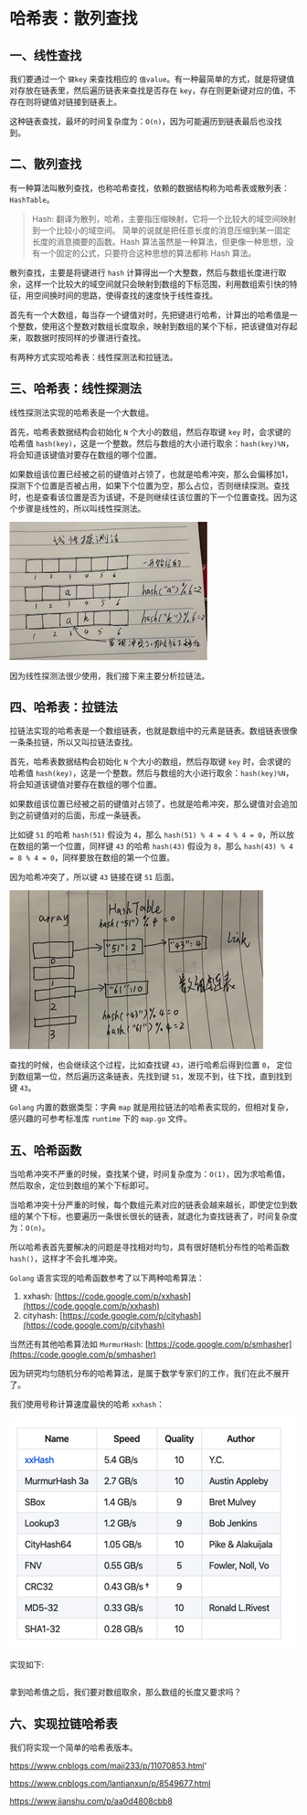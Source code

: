 # 哈希表：散列查找

## 一、线性查找

我们要通过一个 `键key` 来查找相应的 `值value`。有一种最简单的方式，就是将键值对存放在链表里，然后遍历链表来查找是否存在 `key`，存在则更新键对应的值，不存在则将键值对链接到链表上。

这种链表查找，最坏的时间复杂度为：`O(n)`，因为可能遍历到链表最后也没找到。

## 二、散列查找

有一种算法叫散列查找，也称哈希查找，依赖的数据结构称为哈希表或散列表：`HashTable`。

> Hash: 翻译为散列，哈希，主要指压缩映射，它将一个比较大的域空间映射到一个比较小的域空间。
>简单的说就是把任意长度的消息压缩到某一固定长度的消息摘要的函数。Hash 算法虽然是一种算法，但更像一种思想，没有一个固定的公式，只要符合这种思想的算法都称 Hash 算法。

散列查找，主要是将键进行 `hash` 计算得出一个大整数，然后与数组长度进行取余，这样一个比较大的域空间就只会映射到数组的下标范围，利用数组索引快的特征，用空间换时间的思路，使得查找的速度快于线性查找。

首先有一个大数组，每当存一个键值对时，先把键进行哈希，计算出的哈希值是一个整数，使用这个整数对数组长度取余，映射到数组的某个下标，把该键值对存起来，取数据时按同样的步骤进行查找。

有两种方式实现哈希表：线性探测法和拉链法。

## 三、哈希表：线性探测法

线性探测法实现的哈希表是一个大数组。

首先，哈希表数据结构会初始化 `N` 个大小的数组，然后存取键 `key` 时，会求键的哈希值 `hash(key)`，这是一个整数。然后与数组的大小进行取余：`hash(key)%N`，将会知道该键值对要存在数组的哪个位置。

如果数组该位置已经被之前的键值对占领了，也就是哈希冲突，那么会偏移加1，探测下个位置是否被占用，如果下个位置为空，那么占位，否则继续探测。查找时，也是查看该位置是否为该键，不是则继续往该位置的下一个位置查找。因为这个步骤是线性的，所以叫线性探测法。

![](../../picture/hash_table2.png)

因为线性探测法很少使用，我们接下来主要分析拉链法。

## 四、哈希表：拉链法

拉链法实现的哈希表是一个数组链表，也就是数组中的元素是链表。数组链表很像一条条拉链，所以又叫拉链法查找。

首先，哈希表数据结构会初始化 `N` 个大小的数组，然后存取键 `key` 时，会求键的哈希值 `hash(key)`，这是一个整数。然后与数组的大小进行取余：`hash(key)%N`，将会知道该键值对要存在数组的哪个位置。

如果数组该位置已经被之前的键值对占领了，也就是哈希冲突，那么键值对会追加到之前键值对的后面，形成一条链表。

比如键 `51` 的哈希 `hash(51)` 假设为 `4`，那么 `hash(51) % 4 = 4 % 4 = 0`，所以放在数组的第一个位置，同样键 `43` 的哈希 `hash(43)` 假设为 `8`，那么 `hash(43) % 4 = 8 % 4 = 0`，同样要放在数组的第一个位置。

因为哈希冲突了，所以键 `43` 链接在键 `51` 后面。

![](../../picture/hash_table.png)

查找的时候，也会继续这个过程，比如查找键 `43`，进行哈希后得到位置 `0`， 定位到数组第一位，然后遍历这条链表，先找到键 `51`，发现不到，往下找，直到找到键 `43`。

`Golang` 内置的数据类型：字典 `map` 就是用拉链法的哈希表实现的，但相对复杂，感兴趣的可参考标准库 `runtime` 下的 `map.go` 文件。

## 五、哈希函数

当哈希冲突不严重的时候，查找某个键，时间复杂度为：`O(1)`，因为求哈希值，然后取余，定位到数组的某个下标即可。

当哈希冲突十分严重的时候，每个数组元素对应的链表会越来越长，即使定位到数组的某个下标，也要遍历一条很长很长的链表，就退化为查找链表了，时间复杂度为：`O(n)`。

所以哈希表首先要解决的问题是寻找相对均匀，具有很好随机分布性的哈希函数 `hash()`，这样才不会扎堆冲突。

`Golang` 语言实现的哈希函数参考了以下两种哈希算法：

1. xxhash:  [https://code.google.com/p/xxhash](https://code.google.com/p/xxhash)
2. cityhash: [https://code.google.com/p/cityhash](https://code.google.com/p/cityhash)

当然还有其他哈希算法如 `MurmurHash`: [https://code.google.com/p/smhasher](https://code.google.com/p/smhasher)

因为研究均匀随机分布的哈希算法，是属于数学专家们的工作，我们在此不展开了。

我们使用号称计算速度最快的哈希 `xxhash`：

![](../../picture/hash_speed.png)

实现如下:

```go

```

拿到哈希值之后，我们要对数组取余，那么数组的长度又要求吗？

## 六、实现拉链哈希表








我们将实现一个简单的哈希表版本。





https://www.cnblogs.com/maji233/p/11070853.html'

https://www.cnblogs.com/lantianxun/p/8549677.html

https://www.jianshu.com/p/aa0d4808cbb8